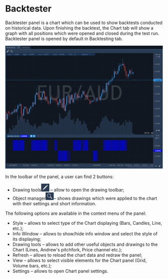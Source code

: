 # Backtester

Backtester panel is a chart which can be used to show backtests conducted on historical data. Upon finishing the backtest, the Chart tab will show a graph with all positions which were opened and closed during the test run. Backtester panel is opened by default in Backtesting tab.

![](../../.gitbook/assets/screenshot_1%20%2811%29.png)


In the toolbar of the panel, a user can find 2 buttons: 

* Drawing tools![](../../.gitbook/assets/2%20%2815%29.png)
  – allow to open the drawing toolbar; 
* Object manager![](../../.gitbook/assets/3.png)– shows drawings which were applied to the chart with their settings and short information.

The following options are available in the context menu of the panel:

* Style – allows to select type of the Chart displaying \(Bars, Candles, Line, etc.\);
* Info Window – allows to show/hide info window and select the style of its displaying;
* Drawing tools – allows to add other useful objects and drawings to the Chart \(Lines, Andrew's pitchfork, Price channel etc.\);
* Refresh – allows to reload the chart data and redraw the panel;
* View – allows to select visible elements for the Chart panel \(Grid, Volume bars, etc.\);
* Settings – allows to open Chart panel settings.

